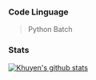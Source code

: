 ### Code Linguage
> Python
> Batch
### Stats
[![Khuyen's github stats](https://github-readme-stats.vercel.app/api?username=aniko33&count_private=true&show_icons=true&theme=radical&hide_rank=false)](https://github.com/anuraghazra/github-readme-stats)

